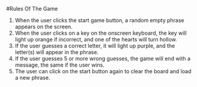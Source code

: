 #Rules Of The Game

1. When the user clicks the start game button, a random empty phrase appears on the screen.
2. When the user clicks on a key on the onscreen keyboard, the key will light up orange if incorrect, and one of the hearts will turn hollow.
3. If the user guesses a correct letter, it will light up purple, and the letter(s) will appear in the phrase.
4. If the user guesses 5 or more wrong guesses, the game will end with a message, the same if the user wins.
5. The user can click on the start button again to clear the board and load a new phrase.